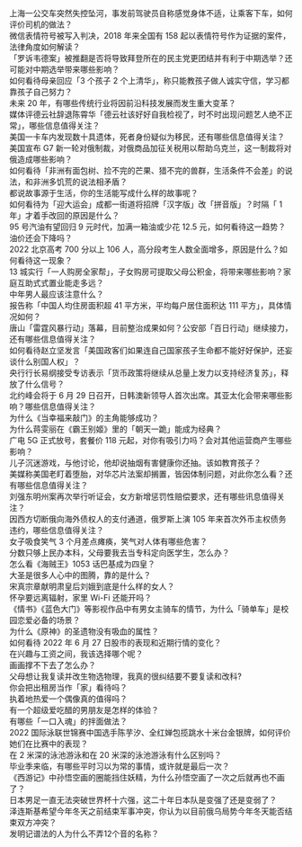 上海一公交车突然失控坠河，事发前驾驶员自称感觉身体不适，让乘客下车，如何评价司机的做法？  
微信表情符号被写入判决，2018 年来全国有 158 起以表情符号作为证据的案件，法律角度如何解读？  
「罗诉韦德案」被推翻是否将导致拜登所在的民主党更团结并有利于中期选举？还可能对中期选举带来哪些影响？  
如何看待母亲回应「3 个孩子 2 个上清华」，称只能教孩子做人诚实守信，学习都靠孩子自己努力？  
未来 20 年，有哪些传统行业将因前沿科技发展而发生重大变革？  
媒体评德云社辞退陈霄华「德云社该好好自我检视了，时不时出现问题艺人绝不正常」，哪些信息值得关注？  
美国一卡车内发现数十具遗体，死者身份疑似为移民，还有哪些信息值得关注？  
美国宣布 G7 新一轮对俄制裁，对俄商品加征关税用以帮助乌克兰，这一制裁将对俄造成哪些影响？  
如何看待「非洲有面包树、捡不完的芒果、猎不完的兽群，生活条件不会差」的说法，和非洲多饥荒的说法相矛盾？  
都说故事源于生活，你的生活能写成什么样的故事呢？  
如何看待为「迎大运会」成都一街道将招牌「汉字版」改「拼音版」？时隔「 1 年」才着手改回的原因是什么？  
95 号汽油有望回归 9 元时代，加满一箱油或少花 12.5 元，如何看待这一趋势？油价还会下降吗？  
2022 北京高考 700 分以上 106 人，高分段考生人数全面增多，原因是什么？如何看待这一现象？  
13 城实行「一人购房全家帮」，子女购房可提取父母公积金，将带来哪些影响？家庭互助式式置业能走多远？  
中年男人最应该注意什么？  
报告称「中国人均住房面积超 41 平方米，平均每户居住面积达 111 平方」，具体情况如何？  
唐山「雷霆风暴行动」落幕，目前整治成果如何？公安部「百日行动」继续接力，还有哪些信息值得关注？  
如何看待赵立坚发言「美国政客们如果连自己国家孩子生命都不能好好保护，还妄谈什么别国人权」？  
央行行长易纲接受专访表示「货币政策将继续从总量上发力以支持经济复苏」，释放了什么信号？  
北约峰会将于 6 月 29 日召开，日韩澳新领导人首次出席。其亚太化会带来哪些影响？哪些信息值得关注？  
为什么《当幸福来敲门》的主角能够成功？  
为什么蒋雯丽在《霸王别姬》里的「朝天一跪」能成为经典？  
广电 5G 正式放号，套餐价 118 元起，对你有吸引力吗？会对其他运营商产生哪些影响？  
儿子沉迷游戏，与他讨论，他却说抽烟有害健康你还抽。该如教育孩子？  
美媒称美国老盯着堕胎，对华芯片法案却搁置，皆因体制问题，对此你怎么看？还有哪些信息值得关注？  
刘强东明州案再次举行听证会，女方新增惩罚性赔偿要求，还有哪些讯息值得关注？  
因西方切断俄向海外债权人的支付通道，俄罗斯上演 105 年来首次外币主权债务违约，哪些信息值得关注？  
女子吸食笑气 3 个月差点瘫痪，笑气对人体有哪些危害？  
分数只够上民办本科，父母要我去当专科定向医学生，怎么办？  
怎么看《海贼王》1053 话巴基成为四皇？  
大圣是很多人心中的图腾，靠的是什么？  
宋真宗章献明肃皇后刘娥到底是什么样的女人？  
怀孕要远离辐射，家里 Wi-Fi 还能开吗？  
《情书》《蓝色大门》等影视作品中有男女主骑车的情节，为什么「骑单车」是校园恋爱必备的场景？  
为什么《原神》的圣遗物没有吸血的属性？  
如何看待 2022 年 6 月 27 日股市的表现和近期行情的变化？  
在兴趣与工资之间，我该选择哪个呢？  
画画撑不下去了怎么办？  
父母想让我复读并改生物选物理，我真的很纠结要不要复读和改科?  
你会把出租房当作「家」看待吗？  
执着地热爱一个偶像真的值得吗？  
有一个超级爱吃醋的男朋友是怎样的体验？  
有哪些「一口入魂」的拌面做法？  
2022 国际泳联世锦赛中国选手陈芋汐、全红婵包揽跳水十米台金银牌，如何评价她们在比赛中的表现？  
在 2 米深的泳池游泳和在 20 米深的泳池游泳有什么区别吗？  
毕业季来临，有哪些平时习以为常的事情，或许就是最后一次？  
《西游记》中孙悟空画的圈能挡住妖精，为什么孙悟空画了一次之后就再也不画了？  
日本男足一直无法突破世界杯十六强，这二十年日本队是变强了还是变弱了？  
泽连斯基希望今年冬天之前结束军事冲突，你认为以目前俄乌局势今年冬天能否结束双方冲突？  
发明记谱法的人为什么不弄12个音的名称？  
